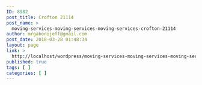 ```yaml
---
ID: 8982
post_title: Crofton 21114
post_name: >
  moving-services-moving-services-moving-services-crofton-21114
author: mrgabonijeff@gmail.com
post_date: 2018-03-28 01:48:34
layout: page
link: >
  http://localhost/wordpress/moving-services-moving-services-moving-services-crofton-21114/
published: true
tags: [ ]
categories: [ ]
---
```

